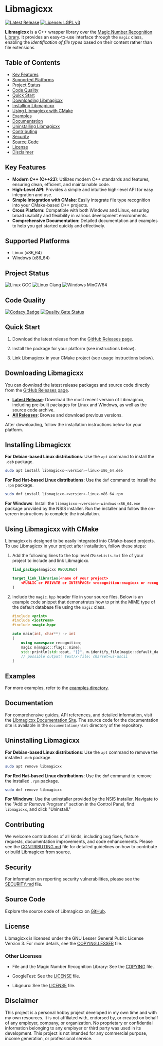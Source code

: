 # Libmagicxx

[![Latest Release](https://img.shields.io/github/v/release/oguztoraman/libmagicxx?label=release)](https://github.com/oguztoraman/libmagicxx/releases/latest)
[![License: LGPL v3](https://img.shields.io/badge/License-LGPL%20v3-blue.svg)](https://www.gnu.org/licenses/lgpl-3.0)

**Libmagicxx** is a C++ wrapper library over the [Magic Number Recognition Library](https://github.com/file/file#readme-for-file1-command-and-the-libmagic3-library). It provides an easy-to-use interface through the `magic` class, enabling the *identification of file types* based on their content rather than file extensions.

## Table of Contents
+ [Key Features](#key-features)
+ [Supported Platforms](#supported-platforms)
+ [Project Status](#project-status)
+ [Code Quality](#code-quality)
+ [Quick Start](#quick-start)
+ [Downloading Libmagicxx](#downloading-libmagicxx)
+ [Installing Libmagicxx](#installing-libmagicxx)
+ [Using Libmagicxx with CMake](#using-libmagicxx-with-cmake)
+ [Examples](#examples)
+ [Documentation](#documentation)
+ [Uninstalling Libmagicxx](#uninstalling-libmagicxx)
+ [Contributing](#contributing)
+ [Security](#security)
+ [Source Code](#source-code)
+ [License](#license)
+ [Disclaimer](#disclaimer)

## Key Features

+ **Modern C++ (C++23)**: Utilizes modern C++ standards and features, ensuring clean, efficient, and maintainable code.
+ **High-Level API**: Provides a simple and intuitive high-level API for easy integration and use.
+ **Simple Integration with CMake**: Easily integrate file type recognition into your CMake-based C++ projects.
+ **Cross Platform**: Compatible with both Windows and Linux, ensuring broad usability and flexibility in various development environments.
+ **Comprehensive Documentation**: Detailed documentation and examples to help you get started quickly and effectively.

## Supported Platforms

+ Linux (x86_64)
+ Windows (x86_64)

## Project Status

![Linux GCC](https://github.com/oguztoraman/libmagicxx/actions/workflows/build_and_test_linux_gcc.yml/badge.svg) ![Linux Clang](https://github.com/oguztoraman/libmagicxx/actions/workflows/build_and_test_linux_clang.yml/badge.svg) ![Windows MinGW64](https://github.com/oguztoraman/libmagicxx/actions/workflows/build_windows_mingw64.yml/badge.svg)

## Code Quality

[![Codacy Badge](https://app.codacy.com/project/badge/Grade/e7067c7f0a87475c8f0ceda254b9a240)](https://app.codacy.com/gh/oguztoraman/libmagicxx/dashboard?utm_source=gh&utm_medium=referral&utm_content=&utm_campaign=Badge_grade) [![Quality Gate Status](https://sonarcloud.io/api/project_badges/measure?project=oguztoraman_libmagicxx&metric=alert_status)](https://sonarcloud.io/summary/new_code?id=oguztoraman_libmagicxx)

## Quick Start

1. Download the latest release from the [GitHub Releases page](https://github.com/oguztoraman/libmagicxx/releases/latest).

2. Install the package for your platform (see instructions below).

3. Link Libmagicxx in your CMake project (see usage instructions below).

## Downloading Libmagicxx

You can download the latest release packages and source code directly from the [GitHub Releases page](https://github.com/oguztoraman/libmagicxx/releases).

+ **[Latest Release](https://github.com/oguztoraman/libmagicxx/releases/latest)**: Download the most recent version of Libmagicxx, including pre-built packages for Linux and Windows, as well as the source code archive.
+ **[All Releases](https://github.com/oguztoraman/libmagicxx/releases)**: Browse and download previous versions.

After downloading, follow the installation instructions below for your platform.

## Installing Libmagicxx

**For Debian-based Linux distributions**: Use the `apt` command to install the `.deb` package.

```bash
sudo apt install libmagicxx-<version>-linux-x86_64.deb
```

**For Red Hat-based Linux distributions**: Use the `dnf` command to install the `.rpm` package.

```bash
sudo dnf install libmagicxx-<version>-linux-x86_64.rpm
```

**For Windows**: Install the `libmagicxx-<version>-windows-x86_64.exe` package provided by the NSIS installer. Run the installer and follow the on-screen instructions to complete the installation.

## Using Libmagicxx with CMake

Libmagicxx is designed to be easily integrated into CMake-based projects. To use Libmagicxx in your project after installation, follow these steps:

1. Add the following lines to the top level `CMakeLists.txt` file of your project to include and link Libmagicxx.

    ```cmake
    find_package(magicxx REQUIRED)

    target_link_libraries(<name of your project>
        <PUBLIC or PRIVATE or INTERFACE> <recognition::magicxx or recognition::magicxx_static>
    )
    ```

2. Include the `magic.hpp` header file in your source files. Below is an example code snippet that demonstrates how to print the MIME type of the default database file using the `magic` class.

    ```cpp
    #include <print>
    #include <iostream>
    #include <magic.hpp>

    auto main(int, char**) -> int
    {
        using namespace recognition;
        magic m{magic::flags::mime};
        std::println(std::cout, "{}", m.identify_file(magic::default_database_file));
        // possible output: text/x-file; charset=us-ascii
    }
    ```

## Examples

For more examples, refer to the [examples directory](https://github.com/oguztoraman/libmagicxx/tree/main/examples).

## Documentation

For comprehensive guides, API references, and detailed information, visit the [Libmagicxx Documentation Site](https://oguztoraman.github.io/libmagicxx/). The source code for the documentation site is available in the `documentation/html` directory of the repository.

## Uninstalling Libmagicxx

**For Debian-based Linux distributions**: Use the `apt` command to remove the installed `.deb` package.

```bash
sudo apt remove libmagicxx
```

**For Red Hat-based Linux distributions**: Use the `dnf` command to remove the installed `.rpm` package.

```bash
sudo dnf remove libmagicxx
```

**For Windows**: Use the uninstaller provided by the NSIS installer. Navigate to the "Add or Remove Programs" section in the Control Panel, find `libmagicxx`, and click "Uninstall."

## Contributing

We welcome contributions of all kinds, including bug fixes, feature requests, documentation improvements, and code enhancements. Please see the [CONTRIBUTING.md](https://github.com/oguztoraman/libmagicxx/blob/main/CONTRIBUTING.md) file for detailed guidelines on how to contribute or build Libmagicxx from source.

## Security

For information on reporting security vulnerabilities, please see the [SECURITY.md](https://github.com/oguztoraman/libmagicxx/blob/main/SECURITY.md) file.

## Source Code

Explore the source code of Libmagicxx on [GitHub](https://github.com/oguztoraman/libmagicxx).

## License

Libmagicxx is licensed under the GNU Lesser General Public License Version 3. For more details, see the [COPYING.LESSER](https://github.com/oguztoraman/libmagicxx/blob/main/COPYING.LESSER) file.

### Other Licenses

+ File and the Magic Number Recognition Library: See the [COPYING](https://github.com/file/file/blob/master/COPYING) file.

+ GoogleTest: See the [LICENSE](https://github.com/google/googletest/blob/main/LICENSE) file.

+ Libgnurx: See the [LICENSE](https://github.com/TimothyGu/libgnurx/blob/master/COPYING.LIB) file.

## Disclaimer

This project is a personal hobby project developed in my own time and with my own resources.
It is not affiliated with, endorsed by, or created on behalf of any employer, company, or organization.
No proprietary or confidential information belonging to any employer or third party was used in its development.
This project is not intended for any commercial purpose, income generation, or professional service.
